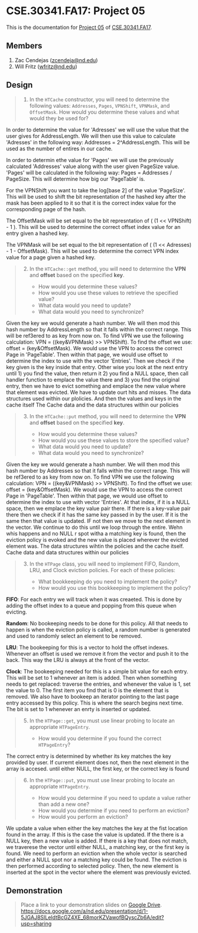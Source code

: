 CSE.30341.FA17: Project 05
==========================

This is the documentation for [Project 05] of [CSE.30341.FA17].

Members
-------

1. Zac Cendejas (zcendeja@nd.edu)
2. Will Fritz (wfritz@nd.edu)

Design
------

> 1. In the `HTCache` constructor, you will need to determine the following
>    values: `Addresses`, `Pages`, `VPNShift`, `VPNMask`, and `OffsetMask`.
>    How would you determine these values and what would they be used for?

In order to determine the value for 'Adresses' we will use the value that the user gives for AddressLength. We will then use this value to calculate 'Adresses' in the following way: Addresses = 2^AddressLength. This will be used as the number of entires in our cache.

In order to determin ethe value for 'Pages' we will use the previously calculated 'Addresses' value along with the user given PageSize value. 'Pages' will be calculated in the following way: Pages = Addresses / PageSize. This will determine how big our 'PageTable' is. 

For the VPNShift you want to take the log[base 2] of the value 'PageSize'. This will be used to shift the bit representation of the hashed key after the mask has been applied to it so that it is the correct index value for the corresponding page of the hash.

The OffsetMask will be set equal to the bit represntation of ( (1 << VPNShift) - 1 ). This will be used to determine the correct offset index value for an entry given a hashed key. 

The VPNMask will be set equal to the bit representation of ( (1 << Adresses) - 1 - OffsetMask). This will be used to determine the correct VPN index value for a page given a hashed key.


> 2. In the `HTCache::get` method, you will need to determine the **VPN** and
>    **offset** based on the specified **key**.
> 
>       - How would you determine these values?
>       - How would you use these values to retrieve the specified value?
>       - What data would you need to update?
>       - What data would you need to synchronize?

Given the key we would generate a hash number. We will then mod this hash number by AddressLength so that it falls within the correct range. This will be ref3ered to as key from now on.  To find VPN we use the following calculation: 
VPN = ((key&VPNMask) >> VPNShift). To find the offset we use: offset = (key&OffsetMask).
We would use the VPN to access the correct Page in 'PageTable'. Then within that page, we would use offset to determine the index to use with the vector 'Entries'. Then we check if the key given is the key inside that entry. Other wise you look at the next entry until 1) you find the value, then return it 2) you find a NULL space, then call handler function to emplace the value there and 3) you find the original entry, then we have to evict something and emplace the new value where that element was evicted. 
We have to update ourt hits and misses. The data structures used within our plolicies. And then the values and keys in the cache itself
The Cache data and the data structures within our policies

> 3. In the `HTCache::put` method, you will need to determine the **VPN** and
>    **offset** based on the specified **key**.
> 
>       - How would you determine these values?
>       - How would you use these values to store the specified value?
>       - What data would you need to update?
>       - What data would you need to synchronize?

Given the key we would generate a hash number. We will then mod this hash number by Addresses so that it falls within the correct range. This will be ref3ered to as key from now on.  To find VPN we use the following calculation: 
VPN = ((key&VPNMask) >> VPNShift). To find the offset we use: offset = (key&OffsetMask).
We would use the VPN to access the correct Page in 'PageTable'. Then within that page, we would use offset to determine the index to use with vector 'Entries'. At that index, if it is a NULL space, then we emplace the key value pair there. If there is a key-value pair there then we check if it has the same key passed in by the user. If it is the same then that value is updated. IF not then we move to the next element in the vector. We continue to do this until we loop through the entire. Wehn whis happens and no NULL r spot witha a matching key is found, then the eviction policy is evoked and the new value is placed wherever the evicted element was. 
The data structures wihtin the policies and the cache itself.
Cache data and data structures within our policies

> 3. In the `HTPage` class, you will need to implement FIFO, Random, LRU, and
>    Clock eviction policies.  For each of these policies:
> 
>       - What bookkeeping do you need to implement the policy?
>       - How would you use this bookkeeping to implement the policy?

**FIFO**: For each entry we will track when it was creaeted. This is done by adding the offset index to a queue and popping from this queue when evicting.

**Random**: No bookeeping needs to be done for this policy. All that needs to happen is when the eviction policy is called, a random number is generated and used to randomly select an element to be removed.

**LRU**: The bookeeping for this is a vector to hold the offset indexes. Whenever an offset is used we remove it from the vector and push it to the back. This way the LRU is always at the front of the vector.

**Clock**: The bookeeping needed for this is a simple bit value for each entry. This will be set to 1 whenever an item is added. Then when something needs to get replaced: traverse the entries, and whenever the value is 1, set the value to 0. The first item you find that is 0 is the element that is removed. We also have to bookeep an iterator pointing to the last page entry accessed by this policy. This is where the search begins next time. The bit is set to 1 whenever an enrty is inserted or updated.

> 5. In the `HTPage::get`, you must use linear probing to locate an appropriate
>    `HTPageEntry`.
> 
>       - How would you determine if you found the correct `HTPageEntry`?

The correct entry is determined by whether its key matches the key provided by user. If curremt element does not, then the next element in the array is accesed. until either NULL, the first key, or the correct key is found

> 6. In the `HTPage::put`, you must use linear probing to locate an appropriate
>    `HTPageEntry`.
> 
>       - How would you determine if you need to update a value rather than add a new one?
>       - How would you determine if you need to perform an eviction?
>       - How would you perform an eviction?

We update a value when either the key matches the key at the fist location found in the array. If this is the case the value is updated. If the there is a NULL key, then a new value is added. If there is a key that does not match, we traverese the vector until either NULL, a matching key, or the first key is found. We need to perform an eviction when the whole vector is searched and either a NULL spot nor a matching key could be found. The eviction is then performed according to selected policy. Then, the new element is inserted at the spot in the vector where the element was previously evicted.

Demonstration
-------------

> Place a link to your demonstration slides on [Google Drive].
https://docs.google.com/a/nd.edu/presentation/d/1-5JGAJ8SILeIdtBcGZ4XE_68morKZVawofBQyscZb6A/edit?usp=sharing


[Project 05]:       https://www3.nd.edu/~pbui/teaching/cse.30341.fa17/project05.html
[CSE.30341.FA17]:   https://www3.nd.edu/~pbui/teaching/cse.30341.fa17/
[Google Drive]:     https://docs.google.com/a/nd.edu/presentation/d/1-5JGAJ8SILeIdtBcGZ4XE_68morKZVawofBQyscZb6A/edit?usp=sharing
